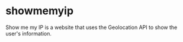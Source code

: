 # showmemyip
Show me my IP is a website that uses the Geolocation API to show the user's information.

